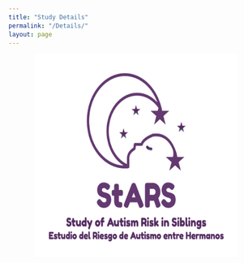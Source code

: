 ```yaml
---
title: "Study Details"
permalink: "/Details/"
layout: page
---
```


<p align="center">
    <img src="assets/images/StARSLogo.jpg"
         alt="StARS Logo" width="400" height="400" align="middle"/>
</p>
